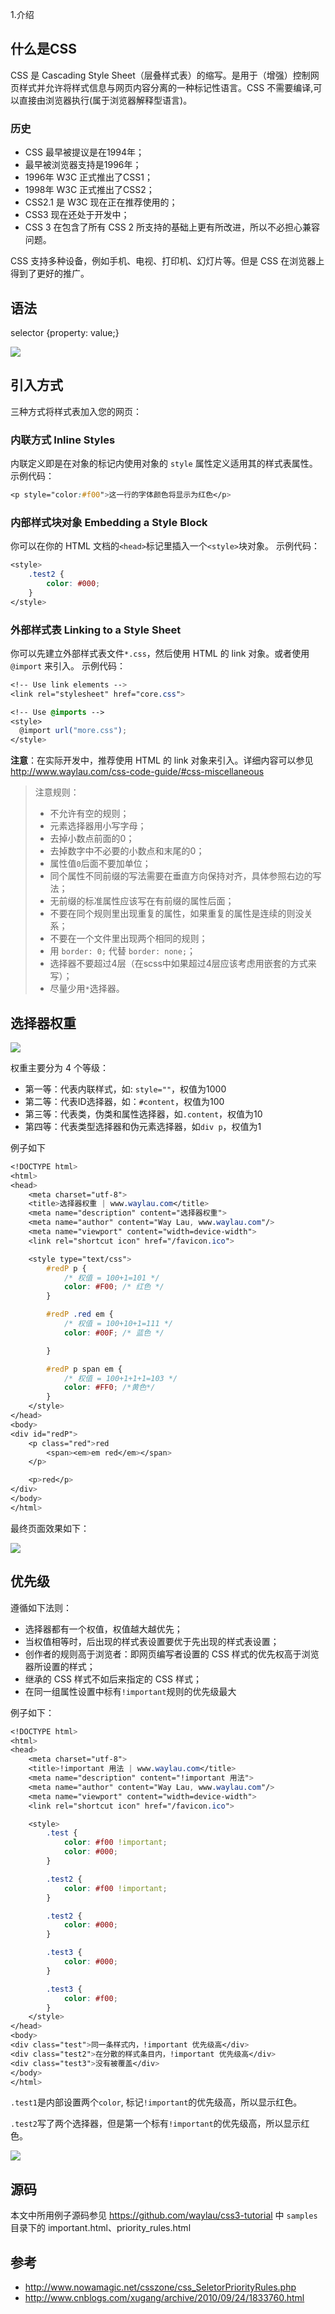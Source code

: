 1.介绍

## 什么是CSS

CSS 是 Cascading Style Sheet（层叠样式表）的缩写。是用于（增强）控制网页样式并允许将样式信息与网页内容分离的一种标记性语言。CSS 不需要编译,可以直接由浏览器执行(属于浏览器解释型语言)。

### 历史

- CSS 最早被提议是在1994年；
- 最早被浏览器支持是1996年；
- 1996年 W3C 正式推出了CSS1；
- 1998年 W3C 正式推出了CSS2；
- CSS2.1 是 W3C 现在正在推荐使用的；
- CSS3 现在还处于开发中；
- CSS 3 在包含了所有 CSS 2 所支持的基础上更有所改进，所以不必担心兼容问题。

CSS 支持多种设备，例如手机、电视、打印机、幻灯片等。但是 CSS 在浏览器上得到了更好的推广。

## 语法

selector {property: value;}

![](https://wx2.sinaimg.cn/mw2000/007slE0nly1h3wz5208jhj30ap051aam.jpg)

## 引入方式

三种方式将样式表加入您的网页：

### 内联方式 Inline Styles

内联定义即是在对象的标记内使用对象的 `style` 属性定义适用其的样式表属性。
示例代码：

```css
<p style="color:#f00">这一行的字体颜色将显示为红色</p>
```

### 内部样式块对象 Embedding a Style Block

你可以在你的 HTML 文档的`<head>`标记里插入一个`<style>`块对象。
示例代码：

```css
<style>
    .test2 {
        color: #000;
    }
</style>
```

### 外部样式表 Linking to a Style Sheet

你可以先建立外部样式表文件`*.css`，然后使用 HTML 的 link 对象。或者使用 `@import` 来引入。
示例代码：

```css
<!-- Use link elements -->
<link rel="stylesheet" href="core.css">

<!-- Use @imports -->
<style>
  @import url("more.css");
</style>
```

**注意**：在实际开发中，推荐使用 HTML 的 link 对象来引入。详细内容可以参见<http://www.waylau.com/css-code-guide/#css-miscellaneous>

> 注意规则：
> 
> - 不允许有空的规则；
> - 元素选择器用小写字母；
> - 去掉小数点前面的0；
> - 去掉数字中不必要的小数点和末尾的0；
> - 属性值`0`后面不要加单位；
> - 同个属性不同前缀的写法需要在垂直方向保持对齐，具体参照右边的写法；
> - 无前缀的标准属性应该写在有前缀的属性后面；
> - 不要在同个规则里出现重复的属性，如果重复的属性是连续的则没关系；
> - 不要在一个文件里出现两个相同的规则；
> - 用 `border: 0;` 代替 `border: none;`；
> - 选择器不要超过4层（在scss中如果超过4层应该考虑用嵌套的方式来写）；
> - 尽量少用`*`选择器。

## 选择器权重

![](https://wx2.sinaimg.cn/mw2000/007slE0nly1h3wz5a84r6j30gp08s40h.jpg)

权重主要分为 4 个等级：

- 第一等：代表内联样式，如: `style=""`，权值为1000
- 第二等：代表ID选择器，如：`#content`，权值为100
- 第三等：代表类，伪类和属性选择器，如`.content`，权值为10
- 第四等：代表类型选择器和伪元素选择器，如`div p`，权值为1

例子如下

```css
<!DOCTYPE html>
<html>
<head>
    <meta charset="utf-8">
    <title>选择器权重 | www.waylau.com</title>
    <meta name="description" content="选择器权重">
    <meta name="author" content="Way Lau, www.waylau.com"/>
    <meta name="viewport" content="width=device-width">
    <link rel="shortcut icon" href="/favicon.ico">

    <style type="text/css">
        #redP p {
            /* 权值 = 100+1=101 */
            color: #F00; /* 红色 */
        }

        #redP .red em {
            /* 权值 = 100+10+1=111 */
            color: #00F; /* 蓝色 */

        }

        #redP p span em {
            /* 权值 = 100+1+1+1=103 */
            color: #FF0; /*黄色*/
        }
    </style>
</head>
<body>
<div id="redP">
    <p class="red">red
        <span><em>em red</em></span>
    </p>

    <p>red</p>
</div>
</body>
</html>
```

最终页面效果如下：

![](https://wx2.sinaimg.cn/mw2000/007slE0nly1h3wz5fx270j30dx057t9h.jpg)

## 优先级

遵循如下法则：

- 选择器都有一个权值，权值越大越优先；
- 当权值相等时，后出现的样式表设置要优于先出现的样式表设置；
- 创作者的规则高于浏览者：即网页编写者设置的 CSS 样式的优先权高于浏览器所设置的样式；
- 继承的 CSS 样式不如后来指定的 CSS 样式；
- 在同一组属性设置中标有`!important`规则的优先级最大

例子如下：

```css
<!DOCTYPE html>
<html>
<head>
    <meta charset="utf-8">
    <title>!important 用法 | www.waylau.com</title>
    <meta name="description" content="!important 用法">
    <meta name="author" content="Way Lau, www.waylau.com"/>
    <meta name="viewport" content="width=device-width">
    <link rel="shortcut icon" href="/favicon.ico">

    <style>
        .test {
            color: #f00 !important;
            color: #000;
        }

        .test2 {
            color: #f00 !important;
        }

        .test2 {
            color: #000;
        }

        .test3 {
            color: #000;
        }

        .test3 {
            color: #f00;
        }
    </style>
</head>
<body>
<div class="test">同一条样式内，!important 优先级高</div>
<div class="test2">在分散的样式条目内，!important 优先级高</div>
<div class="test3">没有被覆盖</div>
</body>
</html>
```

`.test1`是内部设置两个`color`, 标记`!important`的优先级高，所以显示红色。

`.test2`写了两个选择器，但是第一个标有`!important`的优先级高，所以显示红色。

![](https://wx1.sinaimg.cn/mw2000/007slE0nly1h3wzc9wwk4j30db052taa.jpg)

## 源码

本文中所用例子源码参见
<https://github.com/waylau/css3-tutorial> 中 `samples` 目录下的 important.html、priority_rules.html

## 参考

- <http://www.nowamagic.net/csszone/css_SeletorPriorityRules.php>
- <http://www.cnblogs.com/xugang/archive/2010/09/24/1833760.html>